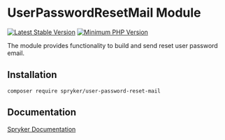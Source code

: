 # UserPasswordResetMail Module
[![Latest Stable Version](https://poser.pugx.org/spryker/user-password-reset-mail/v/stable.svg)](https://packagist.org/packages/spryker/user-password-reset-mail)
[![Minimum PHP Version](https://img.shields.io/badge/php-%3E%3D%207.3-8892BF.svg)](https://php.net/)

The module provides functionality to build and send reset user password email.

## Installation

```
composer require spryker/user-password-reset-mail
```

## Documentation

[Spryker Documentation](https://academy.spryker.com/developing_with_spryker/module_guide/modules.html)
